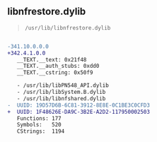 ## libnfrestore.dylib

> `/usr/lib/libnfrestore.dylib`

```diff

-341.10.0.0.0
+342.4.1.0.0
   __TEXT.__text: 0x21f48
   __TEXT.__auth_stubs: 0xdd0
   __TEXT.__cstring: 0x50f9

   - /usr/lib/libPN548_API.dylib
   - /usr/lib/libSystem.B.dylib
   - /usr/lib/libnfshared.dylib
-  UUID: 19D57D6B-6C81-3912-8E8E-0C1BE3C0CFD3
+  UUID: 1F48626E-DA9C-3B2E-A2D2-117950002503
   Functions: 177
   Symbols:   520
   CStrings:  1194

```
